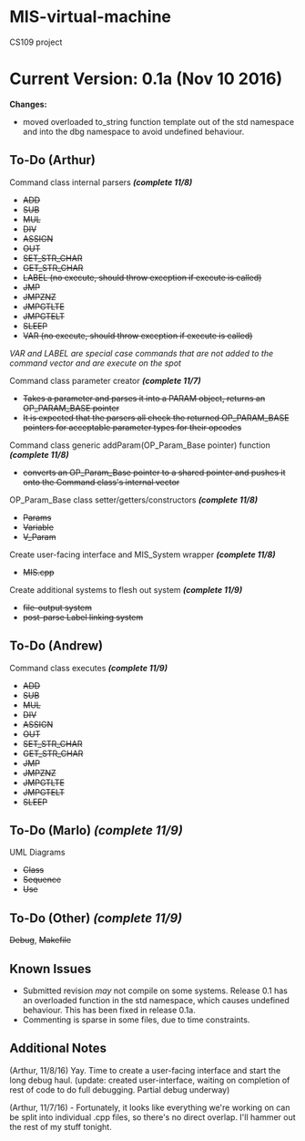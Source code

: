 # MIS-virtual-machine
CS109 project

# Current Version: 0.1a (Nov 10 2016)
**Changes:**
  - moved overloaded to_string function template out of the std namespace and into the dbg namespace to avoid undefined behaviour.


## To-Do (Arthur)
Command class internal parsers ***(complete 11/8)***
  - ~~ADD~~
  - ~~SUB~~
  - ~~MUL~~
  - ~~DIV~~
  - ~~ASSIGN~~
  - ~~OUT~~
  - ~~SET_STR_CHAR~~
  - ~~GET_STR_CHAR~~
  - ~~LABEL (no execute, should throw exception if execute is called)~~
  - ~~JMP~~
  - ~~JMPZNZ~~
  - ~~JMPGTLTE~~
  - ~~JMPGTELT~~
  - ~~SLEEP~~
  - ~~VAR (no execute, should throw exception if execute is called)~~
  
  *VAR and LABEL are special case commands that are not added to the command vector and are execute on the spot*
  
Command class parameter creator ***(complete 11/7)***
  - ~~Takes a parameter and parses it into a PARAM object, returns an OP_PARAM_BASE pointer~~
  - ~~It is expected that the parsers all check the returned OP_PARAM_BASE pointers for acceptable parameter types for their opcodes~~
  
Command class generic addParam(OP_Param_Base pointer) function ***(complete 11/8)***
  - ~~converts an OP_Param_Base pointer to a shared pointer and pushes it onto the Command class's internal vector~~
  
OP_Param_Base class setter/getters/constructors ***(complete 11/8)***
  - ~~Params~~
  - ~~Variable~~
  - ~~V_Param~~
  
Create user-facing interface and MIS_System wrapper ***(complete 11/8)***
  - ~~MIS.cpp~~

Create additional systems to flesh out system ***(complete 11/9)***
  - ~~file-output system~~
  - ~~post-parse Label linking system~~

## To-Do (Andrew)
Command class executes ***(complete 11/9)***
  - ~~ADD~~
  - ~~SUB~~
  - ~~MUL~~
  - ~~DIV~~
  - ~~ASSIGN~~
  - ~~OUT~~
  - ~~SET_STR_CHAR~~
  - ~~GET_STR_CHAR~~
  - ~~JMP~~
  - ~~JMPZNZ~~
  - ~~JMPGTLTE~~
  - ~~JMPGTELT~~
  - ~~SLEEP~~
  
  
## To-Do (Marlo) ***(complete 11/9)***
UML Diagrams
   - ~~Class~~
   - ~~Sequence~~
   - ~~Use~~
   
   
## To-Do (Other) ***(complete 11/9)***
~~Debug~~, ~~Makefile~~

## Known Issues
  - Submitted revision *may* not compile on some systems. Release 0.1 has an overloaded function in the std namespace, which causes undefined behaviour. This has been fixed in release 0.1a.  
  - Commenting is sparse in some files, due to time constraints.


## Additional Notes

(Arthur, 11/8/16) Yay. Time to create a user-facing interface and start the long debug haul. (update: created user-interface, waiting on completion of rest of code to do full debugging. Partial debug underway)

(Arthur, 11/7/16) - Fortunately, it looks like everything we're working on can be split into individual .cpp files, so there's no direct overlap. I'll hammer out the rest of my stuff tonight.
